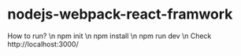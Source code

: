 # nodejs-webpack-react-framwork
How to run? \n
npm init \n
npm install \n
npm run dev \n
Check http://localhost:3000/
